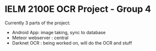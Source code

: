 # IELM 2100E OCR Project - Group 4

Currently 3 parts of the project:
- Android App: image taking, sync to database
- Meteor webserver : central
- Darknet OCR : being worked on, will do the OCR and stuff
